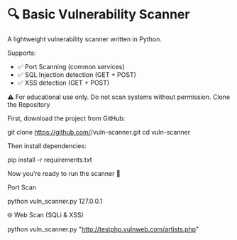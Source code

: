 # 🔍 Basic Vulnerability Scanner

A lightweight vulnerability scanner written in Python.

Supports:
- ✅ Port Scanning (common services)
- ✅ SQL Injection detection (GET + POST)
- ✅ XSS detection (GET + POST)

⚠️ For educational use only. Do not scan systems without permission.
Clone the Repository

First, download the project from GitHub:

git clone https://github.com/<your-username>/vuln-scanner.git
cd vuln-scanner


Then install dependencies:

pip install -r requirements.txt

Now you’re ready to run the scanner 🚀

Port Scan

python vuln_scanner.py 127.0.0.1

🌐 Web Scan (SQLi & XSS)

python vuln_scanner.py "http://testphp.vulnweb.com/artists.php"
